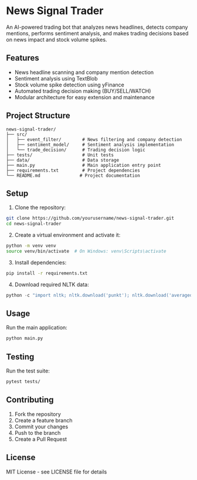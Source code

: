 # News Signal Trader

An AI-powered trading bot that analyzes news headlines, detects company mentions, performs sentiment analysis, and makes trading decisions based on news impact and stock volume spikes.

## Features

- News headline scanning and company mention detection
- Sentiment analysis using TextBlob
- Stock volume spike detection using yFinance
- Automated trading decision making (BUY/SELL/WATCH)
- Modular architecture for easy extension and maintenance

## Project Structure

```
news-signal-trader/
├── src/
│   ├── event_filter/        # News filtering and company detection
│   ├── sentiment_model/     # Sentiment analysis implementation
│   └── trade_decision/      # Trading decision logic
├── tests/                   # Unit tests
├── data/                    # Data storage
├── main.py                  # Main application entry point
├── requirements.txt         # Project dependencies
└── README.md               # Project documentation
```

## Setup

1. Clone the repository:
```bash
git clone https://github.com/yourusername/news-signal-trader.git
cd news-signal-trader
```

2. Create a virtual environment and activate it:
```bash
python -m venv venv
source venv/bin/activate  # On Windows: venv\Scripts\activate
```

3. Install dependencies:
```bash
pip install -r requirements.txt
```

4. Download required NLTK data:
```python
python -c "import nltk; nltk.download('punkt'); nltk.download('averaged_perceptron_tagger')"
```

## Usage

Run the main application:
```bash
python main.py
```

## Testing

Run the test suite:
```bash
pytest tests/
```

## Contributing

1. Fork the repository
2. Create a feature branch
3. Commit your changes
4. Push to the branch
5. Create a Pull Request

## License

MIT License - see LICENSE file for details